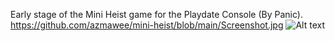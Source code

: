 Early stage of the Mini Heist game for the Playdate Console (By Panic).
https://github.com/azmawee/mini-heist/blob/main/Screenshot.jpg
![Alt text](/github.com/azmawee/mini-heist/blob/main/Screenshot.jpg?raw=true "Mini Heist")
